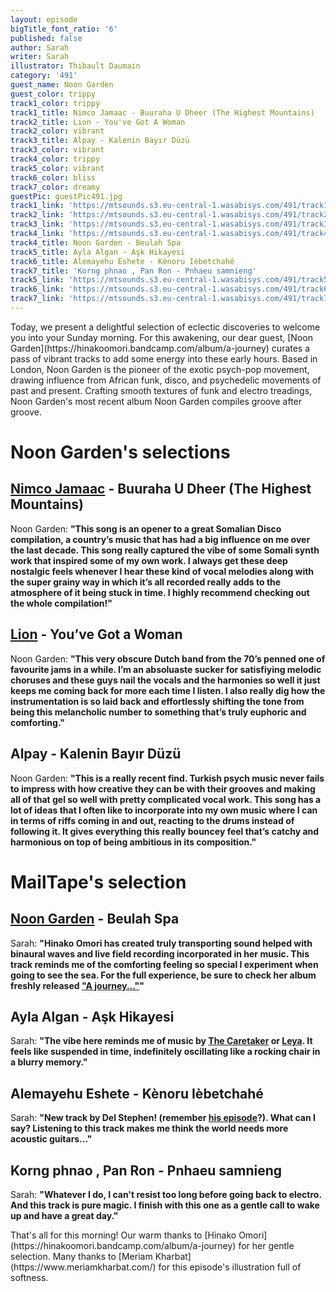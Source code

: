 ```yaml
---
layout: episode
bigTitle_font_ratio: '6'
published: false
author: Sarah
writer: Sarah
illustrator: Thibault Daumain
category: '491'
guest_name: Noon Garden
guest_color: trippy
track1_color: trippy
track1_title: Nimco Jamaac - Buuraha U Dheer (The Highest Mountains)
track2_title: Lion - You've Got A Woman
track2_color: vibrant
track3_title: Alpay - Kalenin Bayır Düzü
track3_color: vibrant
track4_color: trippy
track5_color: vibrant
track6_color: bliss
track7_color: dreamy
guestPic: guestPic491.jpg
track1_link: 'https://mtsounds.s3.eu-central-1.wasabisys.com/491/track1.mp3'
track2_link: 'https://mtsounds.s3.eu-central-1.wasabisys.com/491/track2.mp3'
track3_link: 'https://mtsounds.s3.eu-central-1.wasabisys.com/491/track3.mp3'
track4_link: 'https://mtsounds.s3.eu-central-1.wasabisys.com/491/track4.mp3'
track4_title: Noon Garden - Beulah Spa
track5_title: Ayla Algan - Aşk Hikayesi
track6_title: Alemayehu Eshete - Kènoru Ièbetchahé
track7_title: 'Korng phnao , Pan Ron - Pnhaeu samnieng'
track5_link: 'https://mtsounds.s3.eu-central-1.wasabisys.com/491/track5.mp3'
track6_link: 'https://mtsounds.s3.eu-central-1.wasabisys.com/491/track6.mp3'
track7_link: 'https://mtsounds.s3.eu-central-1.wasabisys.com/491/track7.mp3'
---
```

<p id="introduction">Today, we present a delightful selection of eclectic discoveries to welcome you into your Sunday morning. For this awakening, our dear guest, [Noon Garden](https://hinakoomori.bandcamp.com/album/a-journey) curates a pass of vibrant tracks to add some energy into these early hours. Based in London, Noon Garden is the pioneer of the exotic psych-pop movement, drawing influence from African funk, disco, and psychedelic movements of past and present. Crafting smooth textures of funk and electro treadings, Noon Garden's most recent album Noon Garden compiles groove after groove. 
</p>

# Noon Garden's selections
## [Nimco Jamaac](https://colleencolleen.bandcamp.com/album/the-tunnel-and-the-clearing) - Buuraha U Dheer (The Highest Mountains)
Noon Garden: **"**This song is an opener to a great Somalian Disco compilation, a country’s music that has had a big influence on me over the last decade. This song really captured the vibe of some Somali synth work that inspired some of my own work. I always get these deep nostalgic feels whenever I hear these kind of vocal melodies along with the super grainy way in which it’s all recorded really adds to the atmosphere of it being stuck in time. I highly recommend checking out the whole compilation!**"**

## [Lion](https://madalynmerkey.bandcamp.com/album/puzzle-music) - You’ve Got a Woman
Noon Garden: **"**This very obscure Dutch band from the 70’s penned one of favourite jams in a while. I’m an absoluaste sucker for satisfiying melodic choruses and these guys nail the vocals and the harmonies so well it just keeps me coming back for more each time I listen. I also really dig how the instrumentation is so laid back and effortlessly shifting the tone from being this melancholic number to something that’s truly euphoric and comforting.**"**

## Alpay - Kalenin Bayır Düzü
Noon Garden: **"**This is a really recent find. Turkish psych music never fails to impress with how creative they can be with their grooves and making all of that gel so well with pretty complicated vocal work. This song has a lot of ideas that I often like to incorporate into my own music where I can in terms of riffs coming in and out, reacting to the drums instead of following it. It gives everything this really bouncey feel that’s catchy and harmonious on top of being ambitious in its composition.**"**

# MailTape's selection

## [Noon Garden](https://hinakoomori.bandcamp.com/album/a-journey) - Beulah Spa
Sarah: **"**Hinako Omori has created truly transporting sound helped with binaural waves and live field recording incorporated in her music. This track reminds me of the comforting feeling so special I experiment when going to see the sea. For the full experience, be sure to check her album freshly released ["A journey..."](https://hinakoomori.bandcamp.com/album/a-journey)**"**

## Ayla Algan - Aşk Hikayesi
Sarah: **"**The vibe here reminds me of music by [The Caretaker](https://thecaretaker.bandcamp.com/) or [Leya](https://leya.bandcamp.com). It feels like suspended in time, indefinitely oscillating like a rocking chair in a blurry memory.**"**

## Alemayehu Eshete - Kènoru Ièbetchahé
Sarah: **"**New track by Del Stephen! (remember [his episode](/479/Del-Stephen)?). What can I say? Listening to this track makes me think the world needs more acoustic guitars...**"**

## Korng phnao , Pan Ron - Pnhaeu samnieng
Sarah: **"**Whatever I do, I can't resist too long before going back to electro. And this track is pure magic. I finish with this one as a gentle call to wake up and have a great day.**"**

<p id="outroduction">That's all for this morning! Our warm thanks to [Hinako Omori](https://hinakoomori.bandcamp.com/album/a-journey) for her gentle selection. Many thanks to [Meriam Kharbat](https://www.meriamkharbat.com/) for this episode's illustration full of softness.</p>
